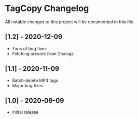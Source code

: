 # TagCopy Changelog

All notable changes to this project will be documented in this file.

## [1.2] - 2020-12-09
- Tons of bug fixes
- Fetching artwork from Discogs

## [1.1] - 2020-11-09
- Batch-delete MP3 tags
- Major bug fixes

## [1.0] - 2020-09-09
- Initial release